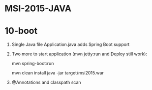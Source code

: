 # MSI-2015-JAVA

10-boot
======================

1. Single Java file Application.java adds Spring Boot support

2. Two more to start application (mvn jetty:run and Deploy still work):

   mvn spring-boot:run

   mvn clean install
   java -jar target/msi2015.war

3. @Annotations and classpath scan